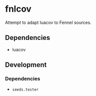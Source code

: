 # fnlcov

Attempt to adapt luacov to Fennel sources.

## Dependencies
- luacov

## Development

### Dependencies
- `seeds.tester`
